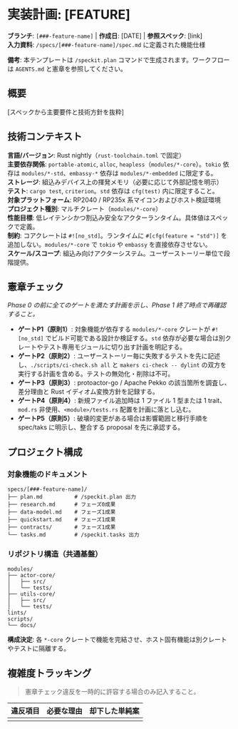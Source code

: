 # 実装計画: [FEATURE]

**ブランチ**: `[###-feature-name]` | **作成日**: [DATE] | **参照スペック**: [link]  
**入力資料**: `/specs/[###-feature-name]/spec.md` に定義された機能仕様

**備考**: 本テンプレートは `/speckit.plan` コマンドで生成されます。ワークフローは `AGENTS.md` と憲章を参照してください。

## 概要

[スペックから主要要件と技術方針を抜粋]

## 技術コンテキスト

**言語/バージョン**: Rust nightly（`rust-toolchain.toml` で固定）  
**主要依存関係**: `portable-atomic`, `alloc`, `heapless`（`modules/*-core`）。`tokio` 依存は `modules/*-std`、`embassy-*` 依存は `modules/*-embedded` に限定する。  
**ストレージ**: 組込みデバイス上の揮発メモリ（必要に応じて外部記憶を明示）  
**テスト**: `cargo test`, `criterion`。`std` 依存は `cfg(test)` 内に限定すること。  
**対象プラットフォーム**: RP2040 / RP235x 系マイコンおよびホスト検証環境  
**プロジェクト種別**: マルチクレート（`modules/*-core`）  
**性能目標**: 低レイテンシかつ割込み安全なアクターランタイム。具体値はスペックで定義。  
**制約**: コアクレートは `#![no_std]`。ランタイムに `#[cfg(feature = "std")]` を追加しない。`modules/*-core` で `tokio` や `embassy` を直接依存させない。  
**スケール/スコープ**: 組込み向けアクターシステム。ユーザーストーリー単位で段階提供。

## 憲章チェック

*Phase 0 の前に全てのゲートを満たす計画を示し、Phase 1 終了時点で再確認すること。*

- **ゲートP1（原則1）**: 対象機能が依存する `modules/*-core` クレートが `#![no_std]` でビルド可能である設計か検証する。`std` 依存が必要な場合は別クレートやテスト専用モジュールに切り出す計画を明記する。  
- **ゲートP2（原則2）**: ユーザーストーリー毎に失敗するテストを先に記述し、`./scripts/ci-check.sh all` と `makers ci-check -- dylint` の双方を実行する計画を含める。テストの無効化・削除は不可。  
- **ゲートP3（原則3）**: protoactor-go / Apache Pekko の該当箇所を調査し、差分理由と Rust イディオム変換方針を記録する。  
- **ゲートP4（原則4）**: 新規ファイル追加時は 1 ファイル 1 型または 1 trait、`mod.rs` 非使用、`<module>/tests.rs` 配置を計画に落とし込む。  
- **ゲートP5（原則5）**: 破壊的変更がある場合は影響範囲と移行手順を spec/taks に明示し、整合する proposal を先に承認する。

## プロジェクト構成

### 対象機能のドキュメント

```text
specs/[###-feature-name]/
├── plan.md          # /speckit.plan 出力
├── research.md      # フェーズ0成果
├── data-model.md    # フェーズ1成果
├── quickstart.md    # フェーズ1成果
├── contracts/       # フェーズ1成果
└── tasks.md         # /speckit.tasks 出力
```

### リポジトリ構造（共通基盤）

```text
modules/
├── actor-core/
│   ├── src/
│   └── tests/
├── utils-core/
│   ├── src/
│   └── tests/
lints/
scripts/
└── docs/
```

**構成決定**: 各 `*-core` クレートで機能を完結させ、ホスト固有機能は別クレートやテストに隔離する。

## 複雑度トラッキング

> 憲章チェック違反を一時的に許容する場合のみ記入すること。

| 違反項目 | 必要な理由 | 却下した単純案 |
|----------|------------|----------------|
|          |            |                |
